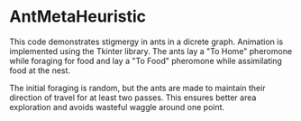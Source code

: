 # AntMetaHeuristic

This code demonstrates stigmergy in ants in a dicrete graph. Animation is implemented using the Tkinter library.
The ants lay a "To Home" pheromone while foraging for food and lay a "To Food" pheromone while assimilating food at the nest.

The initial foraging is random, but the ants are made to maintain their direction of travel for at least two passes. 
This ensures better area exploration and avoids wasteful waggle around one point.
